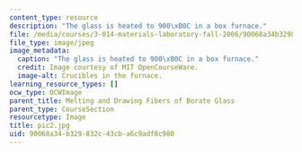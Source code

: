 ```yaml
---
content_type: resource
description: "The glass is heated to 900\xB0C in a box furnace."
file: /media/courses/3-014-materials-laboratory-fall-2006/90068a34b329832c43cba6c9adf8c980_pic2.jpg
file_type: image/jpeg
image_metadata:
  caption: "The glass is heated to 900\xB0C in a box furnace."
  credit: Image courtesy of MIT OpenCourseWare.
  image-alt: Crucibles in the furnace.
learning_resource_types: []
ocw_type: OCWImage
parent_title: Melting and Drawing Fibers of Borate Glass
parent_type: CourseSection
resourcetype: Image
title: pic2.jpg
uid: 90068a34-b329-832c-43cb-a6c9adf8c980
---
```

